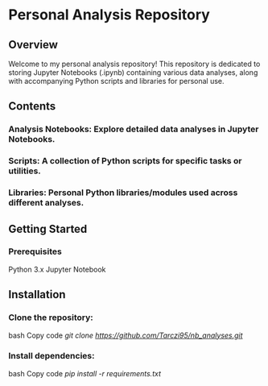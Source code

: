 # Personal Analysis Repository

## Overview
Welcome to my personal analysis repository! This repository is dedicated to storing Jupyter Notebooks (.ipynb) containing various data analyses, along with accompanying Python scripts and libraries for personal use.

## Contents

### Analysis Notebooks: Explore detailed data analyses in Jupyter Notebooks.

### Scripts: A collection of Python scripts for specific tasks or utilities.

### Libraries: Personal Python libraries/modules used across different analyses.

## Getting Started
### Prerequisites
Python 3.x
Jupyter Notebook

## Installation
### Clone the repository:

bash
Copy code
*git clone https://github.com/Tarczi95/nb_analyses.git*

### Install dependencies:

bash
Copy code
*pip install -r requirements.txt*
